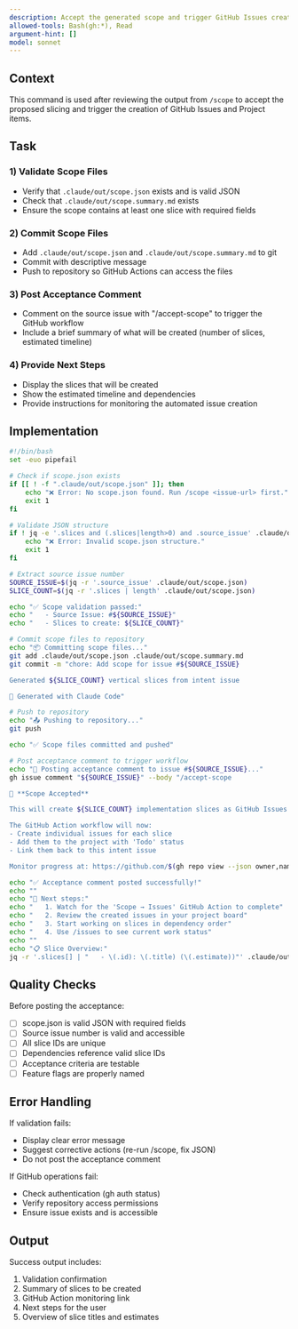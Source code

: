 ```yaml
---
description: Accept the generated scope and trigger GitHub Issues creation workflow
allowed-tools: Bash(gh:*), Read
argument-hint: []
model: sonnet
---
```


## Context

This command is used after reviewing the output from `/scope` to accept the proposed slicing and trigger the creation of GitHub Issues and Project items.

## Task

### 1) Validate Scope Files
- Verify that `.claude/out/scope.json` exists and is valid JSON
- Check that `.claude/out/scope.summary.md` exists
- Ensure the scope contains at least one slice with required fields

### 2) Commit Scope Files
- Add `.claude/out/scope.json` and `.claude/out/scope.summary.md` to git
- Commit with descriptive message
- Push to repository so GitHub Actions can access the files

### 3) Post Acceptance Comment
- Comment on the source issue with "/accept-scope" to trigger the GitHub workflow
- Include a brief summary of what will be created (number of slices, estimated timeline)

### 4) Provide Next Steps
- Display the slices that will be created
- Show the estimated timeline and dependencies
- Provide instructions for monitoring the automated issue creation

## Implementation

```bash
#!/bin/bash
set -euo pipefail

# Check if scope.json exists
if [[ ! -f ".claude/out/scope.json" ]]; then
    echo "❌ Error: No scope.json found. Run /scope <issue-url> first."
    exit 1
fi

# Validate JSON structure
if ! jq -e '.slices and (.slices|length>0) and .source_issue' .claude/out/scope.json >/dev/null 2>&1; then
    echo "❌ Error: Invalid scope.json structure."
    exit 1
fi

# Extract source issue number
SOURCE_ISSUE=$(jq -r '.source_issue' .claude/out/scope.json)
SLICE_COUNT=$(jq -r '.slices | length' .claude/out/scope.json)

echo "✅ Scope validation passed:"
echo "   - Source Issue: #${SOURCE_ISSUE}"
echo "   - Slices to create: ${SLICE_COUNT}"

# Commit scope files to repository
echo "📦 Committing scope files..."
git add .claude/out/scope.json .claude/out/scope.summary.md
git commit -m "chore: Add scope for issue #${SOURCE_ISSUE}

Generated ${SLICE_COUNT} vertical slices from intent issue

🤖 Generated with Claude Code"

# Push to repository
echo "📤 Pushing to repository..."
git push

echo "✅ Scope files committed and pushed"

# Post acceptance comment to trigger workflow
echo "📝 Posting acceptance comment to issue #${SOURCE_ISSUE}..."
gh issue comment "${SOURCE_ISSUE}" --body "/accept-scope

🚀 **Scope Accepted**

This will create ${SLICE_COUNT} implementation slices as GitHub Issues and add them to the project board.

The GitHub Action workflow will now:
- Create individual issues for each slice
- Add them to the project with 'Todo' status
- Link them back to this intent issue

Monitor progress at: https://github.com/$(gh repo view --json owner,name -q '.owner.login + "/" + .name')/actions"

echo "✅ Acceptance comment posted successfully!"
echo ""
echo "🔄 Next steps:"
echo "   1. Watch for the 'Scope → Issues' GitHub Action to complete"
echo "   2. Review the created issues in your project board"
echo "   3. Start working on slices in dependency order"
echo "   4. Use /issues to see current work status"
echo ""
echo "📋 Slice Overview:"
jq -r '.slices[] | "   - \(.id): \(.title) (\(.estimate))"' .claude/out/scope.json
```

## Quality Checks

Before posting the acceptance:
- [ ] scope.json is valid JSON with required fields
- [ ] Source issue number is valid and accessible
- [ ] All slice IDs are unique
- [ ] Dependencies reference valid slice IDs
- [ ] Acceptance criteria are testable
- [ ] Feature flags are properly named

## Error Handling

If validation fails:
- Display clear error message
- Suggest corrective actions (re-run /scope, fix JSON)
- Do not post the acceptance comment

If GitHub operations fail:
- Check authentication (gh auth status)
- Verify repository access permissions
- Ensure issue exists and is accessible

## Output

Success output includes:
1. Validation confirmation
2. Summary of slices to be created
3. GitHub Action monitoring link
4. Next steps for the user
5. Overview of slice titles and estimates